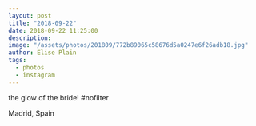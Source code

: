 ```yaml
---
layout: post
title: "2018-09-22"
date: 2018-09-22 11:25:00
description: 
image: "/assets/photos/201809/772b89065c58676d5a0247e6f26adb18.jpg"
author: Elise Plain
tags: 
  - photos
  - instagram
---
```


the glow of the bride! #nofilter
<p></p>
Madrid, Spain